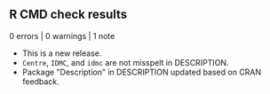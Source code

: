 ## R CMD check results

0 errors | 0 warnings | 1 note

* This is a new release.
* `Centre`, `IDMC`, and `idmc` are not misspelt in DESCRIPTION.
* Package "Description" in DESCRIPTION updated based on CRAN feedback.
